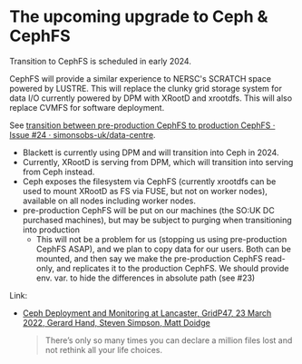 # The upcoming upgrade to Ceph & CephFS

Transition to CephFS is scheduled in early 2024.

CephFS will provide a similar experience to NERSC's SCRATCH space powered by LUSTRE.
This will replace the clunky grid storage system for data I/O currently powered by DPM with XRootD and xrootdfs.
This will also replace CVMFS for software deployment.

See [transition between pre-production CephFS to production CephFS · Issue #24 · simonsobs-uk/data-centre](https://github.com/simonsobs-uk/data-centre/issues/24).

- Blackett is currently using DPM and will transition into Ceph in 2024.
- Currently, XRootD is serving from DPM, which will transition into serving from Ceph instead.
- Ceph exposes the filesystem via CephFS (currently xrootdfs can be used to mount XRootD as FS via FUSE, but not on worker nodes), available on all nodes including worker nodes.
- pre-production CephFS will be put on our machines (the SO:UK DC purchased machines), but may be subject to purging when transitioning into production
	- This will not be a problem for us (stopping us using pre-production CephFS ASAP), and we plan to copy data for our users. Both can be mounted, and then say we make the pre-production CephFS read-only, and replicates it to the production CephFS. We should provide env. var. to hide the differences in absolute path (see #23)

Link:

- [Ceph Deployment and Monitoring at Lancaster, GridP47, 23 March 2022, Gerard Hand, Steven Simpson, Matt Doidge](https://indico.cern.ch/event/1128343/contributions/4787157/attachments/2411899/4127400/GridPP47LancsCephDeploymentandMonitoring.pdf)

    > There’s only so many times you can declare a million files lost and not rethink all your life choices.
